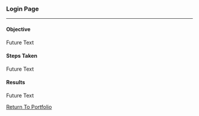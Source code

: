 ### Login Page
***

#### Objective

Future Text

#### Steps Taken

Future Text

#### Results

Future Text


[Return To Portfolio](https://github.com/erik451/Portfolio-for-Erik-Davis)
